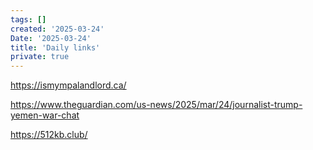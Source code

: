 ```yaml
---
tags: []
created: '2025-03-24'
Date: '2025-03-24'
title: 'Daily links'
private: true
---
```



https://ismympalandlord.ca/

https://www.theguardian.com/us-news/2025/mar/24/journalist-trump-yemen-war-chat

https://512kb.club/


